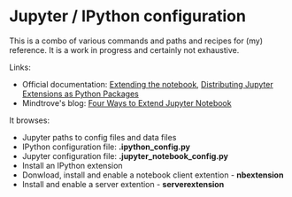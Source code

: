 # Jupyter / IPython configuration

This is a combo of various commands and paths and recipes for (my) reference.
It is a work in progress and certainly not exhaustive.

Links:
+ Official documentation:
[Extending the notebook](https://jupyter-notebook.readthedocs.io/en/stable/extending/index.html),
[Distributing Jupyter Extensions as Python Packages](https://jupyter-notebook.readthedocs.io/en/stable/examples/Notebook/rstversions/Distributing%20Jupyter%20Extensions%20as%20Python%20Packages.html)
+ Mindtrove's blog: [Four Ways to Extend Jupyter Notebook](http://mindtrove.info/4-ways-to-extend-jupyter-notebook/)

It browses:
+ Jupyter paths to config files and data files
+ IPython configuration file: **.ipython_config.py**
+ Jupyter configuration file: **.jupyter_notebook_config.py**
+ Install an IPython extension
+ Donwload, install and enable a notebook client extention - **nbextension**
+ Install and enable a server extention - **serverextension**
